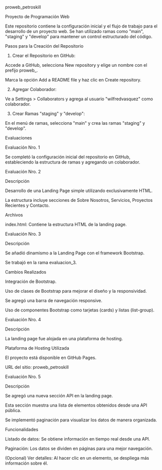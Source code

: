 proweb_petroskill

Proyecto de Programación Web

Este repositorio contiene la configuración inicial y el flujo de trabajo para el desarrollo de un proyecto web. Se han utilizado ramas como "main", "staging" y "develop" para mantener un control estructurado del código.

Pasos para la Creación del Repositorio

1. Crear el Repositorio en GitHub:

Accede a GitHub, selecciona New repository y elige un nombre con el prefijo proweb\_.

Marca la opción Add a README file y haz clic en Create repository.

2. Agregar Colaborador:

Ve a Settings > Collaborators y agrega al usuario "wilfredvasquez" como colaborador.

3. Crear Ramas "staging" y "develop":

En el menú de ramas, selecciona "main" y crea las ramas "staging" y "develop".

Evaluaciones

Evaluación Nro. 1

Se completó la configuración inicial del repositorio en GitHub, estableciendo la estructura de ramas y agregando un colaborador.

Evaluación Nro. 2

Descripción

Desarrollo de una Landing Page simple utilizando exclusivamente HTML.

La estructura incluye secciones de Sobre Nosotros, Servicios, Proyectos Recientes y Contacto.

Archivos

index.html: Contiene la estructura HTML de la landing page.

Evaluación Nro. 3

Descripción

Se añadió dinamismo a la Landing Page con el framework Bootstrap.

Se trabajó en la rama evaluacion_3.

Cambios Realizados

Integración de Bootstrap.

Uso de clases de Bootstrap para mejorar el diseño y la responsividad.

Se agregó una barra de navegación responsive.

Uso de componentes Bootstrap como tarjetas (cards) y listas (list-group).

Evaluación Nro. 4

Descripción

La landing page fue alojada en una plataforma de hosting.

Plataforma de Hosting Utilizada

El proyecto está disponible en GitHub Pages.

URL del sitio: proweb_petroskill

Evaluación Nro. 5

Descripción

Se agregó una nueva sección API en la landing page.

Esta sección muestra una lista de elementos obtenidos desde una API pública.

Se implementó paginación para visualizar los datos de manera organizada.

Funcionalidades

Listado de datos: Se obtiene información en tiempo real desde una API.

Paginación: Los datos se dividen en páginas para una mejor navegación.

(Opcional) Ver detalles: Al hacer clic en un elemento, se despliega más información sobre él.

